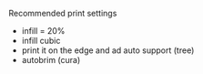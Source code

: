 Recommended print settings 
- infill = 20%
- infill cubic
- print it on the edge and ad auto support (tree)
- autobrim (cura)
